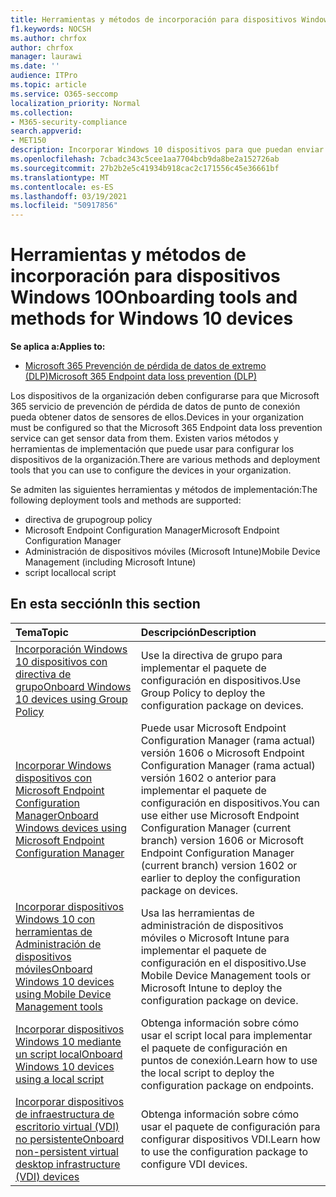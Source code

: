 ```yaml
---
title: Herramientas y métodos de incorporación para dispositivos Windows 10
f1.keywords: NOCSH
ms.author: chrfox
author: chrfox
manager: laurawi
ms.date: ''
audience: ITPro
ms.topic: article
ms.service: O365-seccomp
localization_priority: Normal
ms.collection:
- M365-security-compliance
search.appverid:
- MET150
description: Incorporar Windows 10 dispositivos para que puedan enviar datos de sensor a las Microsoft 365 de cumplimiento normativo
ms.openlocfilehash: 7cbadc343c5cee1aa7704bcb9da8be2a152726ab
ms.sourcegitcommit: 27b2b2e5c41934b918cac2c171556c45e36661bf
ms.translationtype: MT
ms.contentlocale: es-ES
ms.lasthandoff: 03/19/2021
ms.locfileid: "50917856"
---
```

# <a name="onboarding-tools-and-methods-for-windows-10-devices"></a><span data-ttu-id="0cc90-103">Herramientas y métodos de incorporación para dispositivos Windows 10</span><span class="sxs-lookup"><span data-stu-id="0cc90-103">Onboarding tools and methods for Windows 10 devices</span></span>

<span data-ttu-id="0cc90-104">**Se aplica a:**</span><span class="sxs-lookup"><span data-stu-id="0cc90-104">**Applies to:**</span></span>
- [<span data-ttu-id="0cc90-105">Microsoft 365 Prevención de pérdida de datos de extremo (DLP)</span><span class="sxs-lookup"><span data-stu-id="0cc90-105">Microsoft 365 Endpoint data loss prevention (DLP)</span></span>](./endpoint-dlp-learn-about.md)

<span data-ttu-id="0cc90-106">Los dispositivos de la organización deben configurarse para que Microsoft 365 servicio de prevención de pérdida de datos de punto de conexión pueda obtener datos de sensores de ellos.</span><span class="sxs-lookup"><span data-stu-id="0cc90-106">Devices in your organization must be configured so that the Microsoft 365 Endpoint data loss prevention service can get sensor data from them.</span></span> <span data-ttu-id="0cc90-107">Existen varios métodos y herramientas de implementación que puede usar para configurar los dispositivos de la organización.</span><span class="sxs-lookup"><span data-stu-id="0cc90-107">There are various methods and deployment tools that you can use to configure the devices in your organization.</span></span>

<span data-ttu-id="0cc90-108">Se admiten las siguientes herramientas y métodos de implementación:</span><span class="sxs-lookup"><span data-stu-id="0cc90-108">The following deployment tools and methods are supported:</span></span>

- <span data-ttu-id="0cc90-109">directiva de grupo</span><span class="sxs-lookup"><span data-stu-id="0cc90-109">group policy</span></span>
- <span data-ttu-id="0cc90-110">Microsoft Endpoint Configuration Manager</span><span class="sxs-lookup"><span data-stu-id="0cc90-110">Microsoft Endpoint Configuration Manager</span></span>
- <span data-ttu-id="0cc90-111">Administración de dispositivos móviles (Microsoft Intune)</span><span class="sxs-lookup"><span data-stu-id="0cc90-111">Mobile Device Management (including Microsoft Intune)</span></span>
- <span data-ttu-id="0cc90-112">script local</span><span class="sxs-lookup"><span data-stu-id="0cc90-112">local script</span></span>

## <a name="in-this-section"></a><span data-ttu-id="0cc90-113">En esta sección</span><span class="sxs-lookup"><span data-stu-id="0cc90-113">In this section</span></span>
<span data-ttu-id="0cc90-114">Tema</span><span class="sxs-lookup"><span data-stu-id="0cc90-114">Topic</span></span> | <span data-ttu-id="0cc90-115">Descripción</span><span class="sxs-lookup"><span data-stu-id="0cc90-115">Description</span></span>
:---|:---
[<span data-ttu-id="0cc90-116">Incorporación Windows 10 dispositivos con directiva de grupo</span><span class="sxs-lookup"><span data-stu-id="0cc90-116">Onboard Windows 10 devices using Group Policy</span></span>](dlp-configure-endpoints-gp.md) | <span data-ttu-id="0cc90-117">Use la directiva de grupo para implementar el paquete de configuración en dispositivos.</span><span class="sxs-lookup"><span data-stu-id="0cc90-117">Use Group Policy to deploy the configuration package on devices.</span></span>
[<span data-ttu-id="0cc90-118">Incorporar Windows dispositivos con Microsoft Endpoint Configuration Manager</span><span class="sxs-lookup"><span data-stu-id="0cc90-118">Onboard Windows devices using Microsoft Endpoint Configuration Manager</span></span>](dlp-configure-endpoints-sccm.md) | <span data-ttu-id="0cc90-119">Puede usar Microsoft Endpoint Configuration Manager (rama actual) versión 1606 o Microsoft Endpoint Configuration Manager (rama actual) versión 1602 o anterior para implementar el paquete de configuración en dispositivos.</span><span class="sxs-lookup"><span data-stu-id="0cc90-119">You can use either use Microsoft Endpoint Configuration Manager (current branch) version 1606 or Microsoft Endpoint Configuration Manager (current branch) version 1602 or earlier to deploy the configuration package on devices.</span></span>
[<span data-ttu-id="0cc90-120">Incorporar dispositivos Windows 10 con herramientas de Administración de dispositivos móviles</span><span class="sxs-lookup"><span data-stu-id="0cc90-120">Onboard Windows 10 devices using Mobile Device Management tools</span></span>](dlp-configure-endpoints-mdm.md) | <span data-ttu-id="0cc90-121">Usa las herramientas de administración de dispositivos móviles o Microsoft Intune para implementar el paquete de configuración en el dispositivo.</span><span class="sxs-lookup"><span data-stu-id="0cc90-121">Use Mobile Device Management tools or Microsoft Intune to deploy the configuration package on device.</span></span>
[<span data-ttu-id="0cc90-122">Incorporar dispositivos Windows 10 mediante un script local</span><span class="sxs-lookup"><span data-stu-id="0cc90-122">Onboard Windows 10 devices using a local script</span></span>](dlp-configure-endpoints-script.md) | <span data-ttu-id="0cc90-123">Obtenga información sobre cómo usar el script local para implementar el paquete de configuración en puntos de conexión.</span><span class="sxs-lookup"><span data-stu-id="0cc90-123">Learn how to use the local script to deploy the configuration package on endpoints.</span></span>
[<span data-ttu-id="0cc90-124">Incorporar dispositivos de infraestructura de escritorio virtual (VDI) no persistente</span><span class="sxs-lookup"><span data-stu-id="0cc90-124">Onboard non-persistent virtual desktop infrastructure (VDI) devices</span></span>](dlp-configure-endpoints-vdi.md) | <span data-ttu-id="0cc90-125">Obtenga información sobre cómo usar el paquete de configuración para configurar dispositivos VDI.</span><span class="sxs-lookup"><span data-stu-id="0cc90-125">Learn how to use the configuration package to configure VDI devices.</span></span>